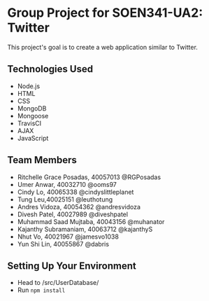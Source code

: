 # Group Project for SOEN341-UA2: Twitter
This project's goal is to create a web application similar to Twitter.

## Technologies Used
* Node.js
* HTML
* CSS
* MongoDB
* Mongoose
* TravisCI
* AJAX
* JavaScript

## Team Members
* Ritchelle Grace Posadas, 40057013 @RGPosadas
* Umer Anwar, 40032710 @ooms97
* Cindy Lo, 40065338 @cindyslittleplanet
* Tung Leu,40025151 @leuthotung
* Andres Vidoza, 40054362 @andresvidoza
* Divesh Patel, 40027989 @diveshpatel
* Muhammad Saad Mujtaba, 40043156 @muhanator
* Kajanthy Subramaniam, 40063712 @kajanthyS
* Nhut Vo, 40021967 @jamesvo1038
* Yun Shi Lin, 40055867 @dabris

## Setting Up Your Environment
* Head to /src/UserDatabase/
* Run `npm install` 